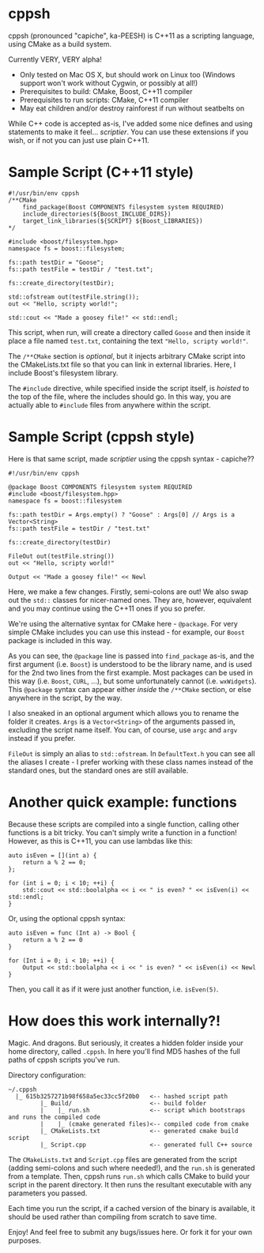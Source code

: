 cppsh
=====

cppsh (pronounced "capiche", ka-PEESH) is C++11 as a scripting language, using CMake as a build system.

Currently VERY, VERY alpha!
* Only tested on Mac OS X, but should work on Linux too (Windows support won't work without Cygwin, or possibly at all!)
* Prerequisites to build: CMake, Boost, C++11 compiler
* Prerequisites to run scripts: CMake, C++11 compiler
* May eat children and/or destroy rainforest if run without seatbelts on

While C++ code is accepted as-is, I've added some nice defines and using statements to make it feel...
*scriptier*. You can use these extensions if you wish, or if not you can just use plain C++11. 


Sample Script (C++11 style)
===========================

```
#!/usr/bin/env cppsh
/**CMake
    find_package(Boost COMPONENTS filesystem system REQUIRED)
    include_directories(${Boost_INCLUDE_DIRS})
    target_link_libraries(${SCRIPT} ${Boost_LIBRARIES}) 
*/

#include <boost/filesystem.hpp>
namespace fs = boost::filesystem;

fs::path testDir = "Goose";
fs::path testFile = testDir / "test.txt";

fs::create_directory(testDir);

std::ofstream out(testFile.string());
out << "Hello, scripty world!";

std::cout << "Made a goosey file!" << std::endl;
```

This script, when run, will create a directory called `Goose` and then inside it place a file named `test.txt`, containing the text `"Hello, scripty world!"`.

The `/**CMake` section is *optional*, but it injects arbitrary CMake script into the CMakeLists.txt file so that you can link in external libraries. Here, I include Boost's filesystem library.

The `#include` directive, while specified inside the script itself, is *hoisted* to the top of the file, where the includes should go. In this way, you are actually able to `#include` files from anywhere within the script.


Sample Script (cppsh style)
===========================

Here is that same script, made *scriptier* using the cppsh syntax - capiche??

```
#!/usr/bin/env cppsh

@package Boost COMPONENTS filesystem system REQUIRED
#include <boost/filesystem.hpp>
namespace fs = boost::filesystem

fs::path testDir = Args.empty() ? "Goose" : Args[0] // Args is a Vector<String>
fs::path testFile = testDir / "test.txt"

fs::create_directory(testDir)

FileOut out(testFile.string())
out << "Hello, scripty world!"

Output << "Made a goosey file!" << Newl
```

Here, we make a few changes. Firstly, semi-colons are out! We also swap out the `std::` classes for nicer-named ones. They are, however, equivalent and you may continue using the C++11 ones if you so prefer.

We're using the alternative syntax for CMake here - `@package`. For very simple CMake includes you can use this instead - for example, our `Boost` package is included in this way.

As you can see, the `@package` line is passed into `find_package` as-is, and the first argument (i.e. `Boost`) is understood to be the library name, and is used for the 2nd two lines from the first example. Most packages can be used in this way (i.e. `Boost`, `CURL`, ...), but some unfortunately cannot (i.e. `wxWidgets`). This `@package` syntax can appear either *inside* the `/**CMake` section, or else anywhere in the script, by the way.

I also sneaked in an optional argument which allows you to rename the folder it creates. `Args` is a `Vector<String>` of the arguments passed in, excluding the script name itself. You can, of course, use `argc` and `argv` instead if you prefer.

`FileOut` is simply an alias to `std::ofstream`. In `DefaultText.h` you can see all the aliases I create - I prefer working with these class names instead of the standard ones, but the standard ones are still available. 

Another quick example: functions
================================

Because these scripts are compiled into a single function, calling other functions is a bit tricky. You can't simply write a function in a function! However, as this is C++11, you can use lambdas like this:

```
auto isEven = [](int a) {
	return a % 2 == 0;
};

for (int i = 0; i < 10; ++i) {
	std::cout << std::boolalpha << i << " is even? " << isEven(i) << std::endl;
}
```

Or, using the optional cppsh syntax:

```
auto isEven = func (Int a) -> Bool {
	return a % 2 == 0
}

for (Int i = 0; i < 10; ++i) {
	Output << std::boolalpha << i << " is even? " << isEven(i) << Newl
}
```

Then, you call it as if it were just another function, i.e. `isEven(5)`.

How does this work internally?!
===============================

Magic. And dragons. But seriously, it creates a hidden folder inside your home directory, called `.cppsh`. In here you'll find MD5 hashes of the full paths of cppsh scripts you've run.

Directory configuration:
```
~/.cppsh
  |_ 615b3257271b98f658a5ec33cc5f20b0   <-- hashed script path
         |_ Build/                      <-- build folder
         |    |_ run.sh                 <-- script which bootstraps and runs the compiled code
         |    |_ (cmake generated files)<-- compiled code from cmake
         |_ CMakeLists.txt              <-- generated cmake build script
         |_ Script.cpp                  <-- generated full C++ source
```

The `CMakeLists.txt` and `Script.cpp` files are generated from the script (adding semi-colons and such where needed!), and the `run.sh` is generated from a template. Then, cppsh runs `run.sh` which calls CMake to build your script in the parent directory. It then runs the resultant executable with any parameters you passed.

Each time you run the script, if a cached version of the binary is available, it should be used rather than compiling from scratch to save time.

Enjoy! And feel free to submit any bugs/issues here. Or fork it for your own purposes.
